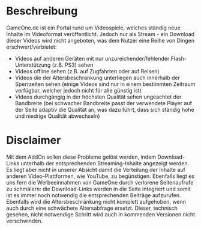 Beschreibung
============

GameOne.de ist ein Portal rund um Videospiele, welches ständig neue Inhalte im Videoformat veröffentlicht. Jedoch nur als Stream - ein Download dieser Videos wird nicht angeboten, was dem Nutzer eine Reihe von Dingen erschwert/verbietet:

* Videos auf anderen Geräten mit nur unzureichender/fehlender Flash-Unterstützung (z.B. PS3) sehen
* Videos offline sehen (z.B. auf Zugfahrten oder auf Reisen)
* Videos die der Altersbeschränkung unterliegen auch innerhalb der Sperrzeiten sehen (einige Videos sind nur in einem bestimmten Zeitraum verfügbar, welcher jedoch nicht für alle günstig ist)
* Videos durchgängig in der höchsten Qualität sehen ungeachtet der Bandbreite (bei schwacher Bandbreite passt der verwendete Player auf der Seite adaptiv die Qualität an, was dazu führt, dass sich ständig hohe und niedrige Qualität abwechseln)

Disclaimer
==========

Mit dem AddOn sollen diese Probleme gelöst werden, indem Download-Links unterhalb der entsprechenden Streaming-Inhalte angezeigt werden. Es liegt aber nicht in unserer Absicht damit die Verteilung der Inhalte auf anderen Video-Plattformen, wie YouTube, zu begünstigen. Ebenfalls liegt es uns fern die Werbeeinnahmen von GameOne durch verlorene Seitenaufrufe zu schmälern: die Download-Links werden in die Seite integriert und somit ist es immer noch notwendig die entsprechenden Beiträge aufzurufen. Ebenfalls wird die Altersbeschränkung nicht komplett aufgehoben, wenn auch durch eine schwächere Altersabfrage ersetzt. Dieser, technisch gesehen, nicht notwendige Schritt wird auch in kommenden Versionen nicht verschwinden.
